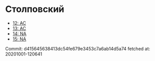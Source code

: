 # Столповский
- [12: AC](12.md)
- [13: AC](13.md)
- [14: NA](14.md)
- [15: NA](15.md)

Commit: d415645638413dc54fe679e3453c7a6ab14d5a74
 fetched at: 20201001-120641
